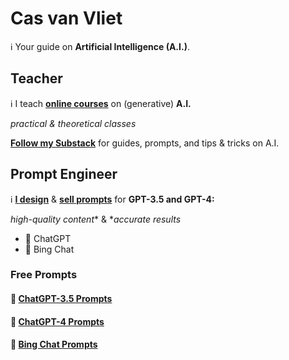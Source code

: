 # Cas van Vliet

ℹ️ Your guide on **Artificial Intelligence (A.I.)**.

## Teacher

ℹ️ I teach [**online courses**](https://www.volksuniversiteitamsterdam.nl/) on (generative) **A.I.** 

*practical & theoretical classes*

**[Follow my Substack](https://casvanvliet.substack.com)** for guides, prompts, and tips & tricks on A.I. 

## Prompt Engineer

ℹ️ [**I design**](https://github.com/cas-van-vliet/chatgpt-prompts) & [**sell prompts**](https://prompthero.com/casvanvliet) for **GPT-3.5 and GPT-4:** 

*high-quality content** & **accurate results*

- 🤖 ChatGPT
- 🤖 Bing Chat

### Free Prompts

#### 📄 [ChatGPT-3.5 Prompts](https://github.com/cas-van-vliet/chatgpt-prompts)

#### 📄 [ChatGPT-4 Prompts](https://github.com/cas-van-vliet/chatgpt-4-prompts)

#### 📄 [Bing Chat Prompts](https://github.com/cas-van-vliet/bing-chat-prompts)

<!---
cas-van-vliet/cas-van-vliet is a ✨ special ✨ repository because its `README.md` (this file) appears on your GitHub profile.
You can click the Preview link to take a look at your changes.
--->
